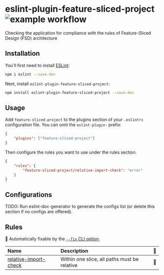 # eslint-plugin-feature-sliced-project ![example workflow](https://github.com/g-serg-work/eslint-plugin-feature-sliced-project/actions/workflows/node.js.yml/badge.svg?event=push)

Checking the application for compliance with the rules of Feature-Sliced ​​Design (FSD) architecture

## Installation

You'll first need to install [ESLint](https://eslint.org/):

```sh
npm i eslint --save-dev
```

Next, install `eslint-plugin-feature-sliced-project`:

```sh
npm install eslint-plugin-feature-sliced-project --save-dev
```

## Usage

Add `feature-sliced-project` to the plugins section of your `.eslintrc` configuration file. You can omit the `eslint-plugin-` prefix:

```json
{
    "plugins": ["feature-sliced-project"]
}
```

Then configure the rules you want to use under the rules section.

```json
{
    "rules": {
        "feature-sliced-project/relative-import-check": "error"
    }
}
```

## Configurations

<!-- begin auto-generated configs list -->

TODO: Run eslint-doc-generator to generate the configs list (or delete this section if no configs are offered).

<!-- end auto-generated configs list -->

## Rules

<!-- begin auto-generated rules list -->

🔧 Automatically fixable by the [`--fix` CLI option](https://eslint.org/docs/user-guide/command-line-interface#--fix).

| Name                                                         | Description                                  | 🔧 |
| :----------------------------------------------------------- | :------------------------------------------- | :- |
| [relative-import-check](docs/rules/relative-import-check.md) | Within one slice, all paths must be relative | 🔧 |

<!-- end auto-generated rules list -->
